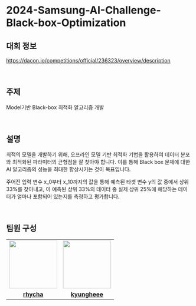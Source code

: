 # 2024-Samsung-AI-Challenge-Black-box-Optimization
## 대회 정보

https://dacon.io/competitions/official/236323/overview/description

</br>

## 주제 

Model기반 Black-box 최적화 알고리즘 개발

</br>

## 설명 

최적의 모델을 개발하기 위해, 오프라인 모델 기반 최적화 기법을 활용하여 데이터 분포와 최적화된 파라미터의 균형점을 잘 찾아야 합니다. 이를 통해 Black box 문제에 대한 AI 알고리즘의 성능을 최대한 향상시키는 것이 목표입니다.

주어진 입력 변수 x_0​부터 x_10​까지의 값을 통해 예측된 타겟 변수 y의 값 중에서 상위 33%를 찾아내고, 이 예측된 상위 33%의 데이터 중 실제 상위 25%에 해당하는 데이터가 얼마나 포함되어 있는지를 측정하고 평가합니다.

</br>

## 팀원 구성

<table>
 <tr>
    <td align="center"><a href="https://github.com/rhycha"><img src="https://avatars.githubusercontent.com/rhycha" width="130px;" alt=""></a></td>
    <td align="center"><a href="https://github.com/kyungheee"><img src="https://avatars.githubusercontent.com/kyungheee" width="130px;" alt=""></a></td>
  </tr>
  <tr>
    <td align="center"><a href="https://github.com/rhycha"><b>rhycha</b></a></td>
    <td align="center"><a href="https://github.com/kyungheee"><b>kyungheee</b></a></td>
  </tr>
</table>

